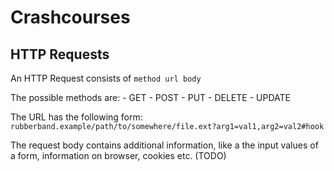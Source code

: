 # Crashcourses

## HTTP Requests

An HTTP Request consists of `method url body`

The possible methods are:
    - GET
    - POST
    - PUT
    - DELETE
    - UPDATE

The URL has the following form:
`rubberband.example/path/to/somewhere/file.ext?arg1=val1,arg2=val2#hook`

The request body contains additional information, like a the input values of a form, information on browser, cookies etc. (TODO)


